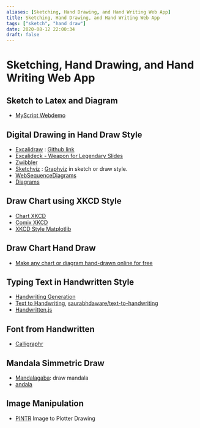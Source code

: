 ```yaml
---
aliases: [Sketching, Hand Drawing, and Hand Writing Web App]
title: Sketching, Hand Drawing, and Hand Writing Web App
tags: ["sketch", "hand draw"]
date: 2020-08-12 22:00:34
draft: false
---
```


# Sketching, Hand Drawing, and Hand Writing Web App

## Sketch to Latex and Diagram

- [MyScript Webdemo](https://webdemo.myscript.com/)

## Digital Drawing in Hand Draw Style

- [Excalidraw](https://excalidraw.com/) : [Github link](https://github.com/excalidraw/excalidraw)
- [Excalideck - Weapon for Legendary Slides](https://excalideck.com/)
- [Zwibbler](https://zwibbler.com/demo/)
- [Sketchviz](https://sketchviz.com/new) : [Graphviz](https://www.graphviz.org/) in sketch or draw style.
- [WebSequenceDiagrams](https://www.websequencediagrams.com/)
- [Diagrams](https://app.diagrams.net/)

## Draw Chart using XKCD Style

- [Chart XKCD](https://timqian.com/chart.xkcd/)
- [Comix XKCD](https://cmx.io/edit/)
- [XKCD Style Matplotlib](https://jakevdp.github.io/blog/2012/10/07/xkcd-style-plots-in-matplotlib/)

## Draw Chart Hand Draw

- [Make any chart or diagram hand-drawn online for free](https://instad.io/)

## Typing Text in Handwritten Style

- [Handwriting Generation](https://seanvasquez.com/handwriting-generation/)
- [Text to Handwriting](https://saurabhdaware.github.io/text-to-handwriting/), [saurabhdaware/text-to-handwriting](https://github.com/saurabhdaware/text-to-handwriting)
- [Handwritten.js](https://alias-rahil.github.io/handwritten.js/)

## Font from Handwritten

- [Calligraphr](https://www.calligraphr.com/en/)

## Mandala Simmetric Draw

- [Mandalagaba](https://www.mandalagaba.com/): draw mandala
- [andala](https://www.aliciaunderhill.xyz/Andala/)

## Image Manipulation

- [PINTR](https://javier.xyz/pintr/) Image to Plotter Drawing
